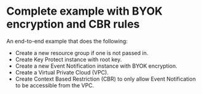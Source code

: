 # Complete example with BYOK encryption and CBR rules

<!-- There is a pre-commit hook that will take the title of each example add include it in the repos main README.md  -->
<!-- Add text below should describe exactly what resources are provisioned / configured by the example  -->



An end-to-end example that does the following:

- Create a new resource group if one is not passed in.
- Create Key Protect instance with root key.
- Create a new Event Notification instance with BYOK encryption.
- Create a Virtual Private Cloud (VPC).
- Create Context Based Restriction (CBR) to only allow Event Notification to be accessible from the VPC.

